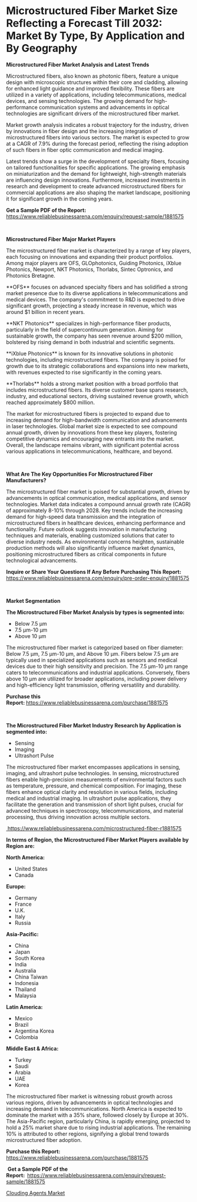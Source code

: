 <p><h1>Microstructured Fiber Market Size Reflecting a Forecast Till 2032: Market By Type, By Application and By Geography</h1></p><p><strong>Microstructured Fiber Market Analysis and Latest Trends</strong></p>
<p><p>Microstructured fibers, also known as photonic fibers, feature a unique design with microscopic structures within their core and cladding, allowing for enhanced light guidance and improved flexibility. These fibers are utilized in a variety of applications, including telecommunications, medical devices, and sensing technologies. The growing demand for high-performance communication systems and advancements in optical technologies are significant drivers of the microstructured fiber market.</p><p>Market growth analysis indicates a robust trajectory for the industry, driven by innovations in fiber design and the increasing integration of microstructured fibers into various sectors. The market is expected to grow at a CAGR of 7.9% during the forecast period, reflecting the rising adoption of such fibers in fiber optic communication and medical imaging. </p><p>Latest trends show a surge in the development of specialty fibers, focusing on tailored functionalities for specific applications. The growing emphasis on miniaturization and the demand for lightweight, high-strength materials are influencing design innovations. Furthermore, increased investments in research and development to create advanced microstructured fibers for commercial applications are also shaping the market landscape, positioning it for significant growth in the coming years.</p></p>
<p><strong>Get a Sample PDF of the Report:&nbsp;</strong> <a href="https://www.reliablebusinessarena.com/enquiry/request-sample/1881575?utm_campaign=2938&utm_medium=2&utm_source=Github&utm_content=ia&utm_term=01042025&utm_id=microstructured-fiber">https://www.reliablebusinessarena.com/enquiry/request-sample/1881575</a></p>
<p>&nbsp;</p>
<p><strong>Microstructured Fiber Major Market Players</strong></p>
<p><p>The microstructured fiber market is characterized by a range of key players, each focusing on innovations and expanding their product portfolios. Among major players are OFS, GLOphotonics, Guiding Photonics, iXblue Photonics, Newport, NKT Photonics, Thorlabs, Sintec Optronics, and Photonics Bretagne.</p><p>**OFS** focuses on advanced specialty fibers and has solidified a strong market presence due to its diverse applications in telecommunications and medical devices. The company's commitment to R&D is expected to drive significant growth, projecting a steady increase in revenue, which was around $1 billion in recent years.</p><p>**NKT Photonics** specializes in high-performance fiber products, particularly in the field of supercontinuum generation. Aiming for sustainable growth, the company has seen revenue around $200 million, bolstered by rising demand in both industrial and scientific segments.</p><p>**iXblue Photonics** is known for its innovative solutions in photonic technologies, including microstructured fibers. The company is poised for growth due to its strategic collaborations and expansions into new markets, with revenues expected to rise significantly in the coming years.</p><p>**Thorlabs** holds a strong market position with a broad portfolio that includes microstructured fibers. Its diverse customer base spans research, industry, and educational sectors, driving sustained revenue growth, which reached approximately $800 million.</p><p>The market for microstructured fibers is projected to expand due to increasing demand for high-bandwidth communication and advancements in laser technologies. Global market size is expected to see compound annual growth, driven by innovations from these key players, fostering competitive dynamics and encouraging new entrants into the market. Overall, the landscape remains vibrant, with significant potential across various applications in telecommunications, healthcare, and beyond.</p></p>
<p>&nbsp;</p>
<p><strong>What Are The Key Opportunities For Microstructured Fiber Manufacturers?</strong></p>
<p><p>The microstructured fiber market is poised for substantial growth, driven by advancements in optical communication, medical applications, and sensor technologies. Market data indicates a compound annual growth rate (CAGR) of approximately 8-10% through 2028. Key trends include the increasing demand for high-speed data transmission and the integration of microstructured fibers in healthcare devices, enhancing performance and functionality. Future outlook suggests innovation in manufacturing techniques and materials, enabling customized solutions that cater to diverse industry needs. As environmental concerns heighten, sustainable production methods will also significantly influence market dynamics, positioning microstructured fibers as critical components in future technological advancements.</p></p>
<p><strong>Inquire or Share Your Questions If Any Before Purchasing This Report:</strong> <a href="https://www.reliablebusinessarena.com/enquiry/pre-order-enquiry/1881575?utm_campaign=2938&utm_medium=2&utm_source=Github&utm_content=ia&utm_term=01042025&utm_id=microstructured-fiber">https://www.reliablebusinessarena.com/enquiry/pre-order-enquiry/1881575</a></p>
<p>&nbsp;</p>
<p><strong>Market Segmentation</strong></p>
<p><strong>The Microstructured Fiber Market Analysis by types is segmented into:</strong></p>
<p><ul><li>Below 7.5 µm</li><li>7.5 µm-10 µm</li><li>Above 10 µm</li></ul></p>
<p><p>The microstructured fiber market is categorized based on fiber diameter: Below 7.5 µm, 7.5 µm-10 µm, and Above 10 µm. Fibers below 7.5 µm are typically used in specialized applications such as sensors and medical devices due to their high sensitivity and precision. The 7.5 µm-10 µm range caters to telecommunications and industrial applications. Conversely, fibers above 10 µm are utilized for broader applications, including power delivery and high-efficiency light transmission, offering versatility and durability.</p></p>
<p><strong>Purchase this Report:&nbsp;</strong><a href="https://www.reliablebusinessarena.com/purchase/1881575?utm_campaign=2938&utm_medium=2&utm_source=Github&utm_content=ia&utm_term=01042025&utm_id=microstructured-fiber">https://www.reliablebusinessarena.com/purchase/1881575</a></p>
<p>&nbsp;</p>
<p><strong>The Microstructured Fiber Market Industry Research by Application is segmented into:</strong></p>
<p><ul><li>Sensing</li><li>Imaging</li><li>Ultrashort Pulse</li></ul></p>
<p><p>The microstructured fiber market encompasses applications in sensing, imaging, and ultrashort pulse technologies. In sensing, microstructured fibers enable high-precision measurements of environmental factors such as temperature, pressure, and chemical composition. For imaging, these fibers enhance optical clarity and resolution in various fields, including medical and industrial imaging. In ultrashort pulse applications, they facilitate the generation and transmission of short light pulses, crucial for advanced techniques in spectroscopy, telecommunications, and material processing, thus driving innovation across multiple sectors.</p></p>
<p><a href="https://www.reliablebusinessarena.com/microstructured-fiber-r1881575?utm_campaign=2938&utm_medium=2&utm_source=Github&utm_content=ia&utm_term=01042025&utm_id=microstructured-fiber">&nbsp;https://www.reliablebusinessarena.com/microstructured-fiber-r1881575</a></p>
<p><strong>In terms of Region, the Microstructured Fiber Market Players available by Region are:</strong></p>
<p>
    <p> <strong> North America: </strong>
        <ul>
            <li>United States</li>
            <li>Canada</li>
        </ul>
        </p> 
    <p> <strong> Europe: </strong>
        <ul>
            <li>Germany</li>
            <li>France</li>
            <li>U.K.</li>
            <li>Italy</li>
            <li>Russia</li>
        </ul>
        </p> 
    <p> <strong> Asia-Pacific: </strong>
        <ul>
            <li>China</li>
            <li>Japan</li>
            <li>South Korea</li>
            <li>India</li>
            <li>Australia</li>
            <li>China Taiwan</li>
            <li>Indonesia</li>
            <li>Thailand</li>
            <li>Malaysia</li>
        </ul>
        </p> 
    <p> <strong> Latin America: </strong>
        <ul>
            <li>Mexico</li>
            <li>Brazil</li>
            <li>Argentina Korea</li>
            <li>Colombia</li>
        </ul>
        </p> 
    <p> <strong> Middle East & Africa: </strong>
        <ul>
            <li>Turkey</li>
            <li>Saudi</li>
            <li>Arabia</li>
            <li>UAE</li>
            <li>Korea</li>
        </ul>
    </p>
    </p>
<p><p>The microstructured fiber market is witnessing robust growth across various regions, driven by advancements in optical technologies and increasing demand in telecommunications. North America is expected to dominate the market with a 35% share, followed closely by Europe at 30%. The Asia-Pacific region, particularly China, is rapidly emerging, projected to hold a 25% market share due to rising industrial applications. The remaining 10% is attributed to other regions, signifying a global trend towards microstructured fiber adoption.</p></p>
<p><strong>Purchase this Report: </strong><a href="https://www.reliablebusinessarena.com/purchase/1881575?utm_campaign=2938&utm_medium=2&utm_source=Github&utm_content=ia&utm_term=01042025&utm_id=microstructured-fiber">https://www.reliablebusinessarena.com/purchase/1881575</a></p>
<p>&nbsp;<strong>Get a Sample PDF of the Report:&nbsp;&nbsp;</strong><a href="https://www.reliablebusinessarena.com/enquiry/request-sample/1881575?utm_campaign=2938&utm_medium=2&utm_source=Github&utm_content=ia&utm_term=01042025&utm_id=microstructured-fiber">https://www.reliablebusinessarena.com/enquiry/request-sample/1881575</a></p>
<p><strong></strong></p>
<p><p><a href="https://github.com/juniordelafrance/Market-Research-Report-List-5/blob/main/clouding-agents-market.md?utm_campaign=2938&utm_medium=2&utm_source=Github&utm_content=ia&utm_term=01042025&utm_id=microstructured-fiber">Clouding Agents Market</a></p></p>